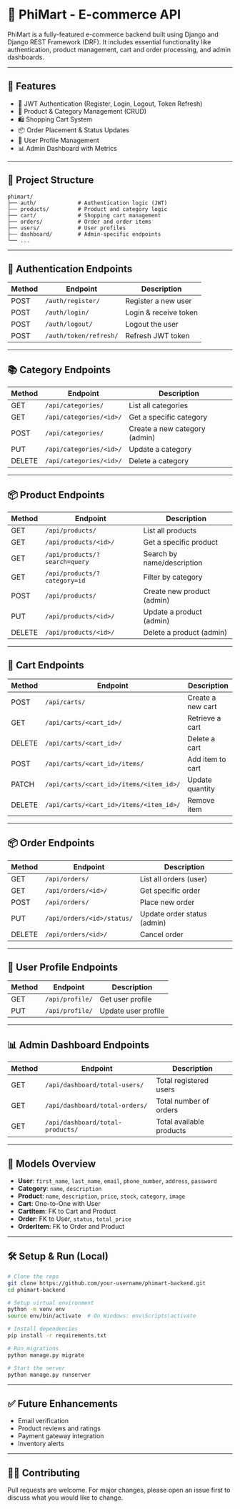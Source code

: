 # 🛒 PhiMart - E-commerce API

PhiMart is a fully-featured e-commerce backend built using Django and Django REST Framework (DRF). It includes essential functionality like authentication, product management, cart and order processing, and admin dashboards.

---

## 🚀 Features

- 🔐 JWT Authentication (Register, Login, Logout, Token Refresh)
- 🧾 Product & Category Management (CRUD)
- 🛍️ Shopping Cart System
- 📦 Order Placement & Status Updates
- 👤 User Profile Management
- 📊 Admin Dashboard with Metrics

---

## 📁 Project Structure

```
phimart/
├── auth/             # Authentication logic (JWT)
├── products/         # Product and category logic
├── cart/             # Shopping cart management
├── orders/           # Order and order items
├── users/            # User profiles
├── dashboard/        # Admin-specific endpoints
└── ...
```

---

## 🔐 Authentication Endpoints

| Method | Endpoint                  | Description               |
|--------|---------------------------|---------------------------|
| POST   | `/auth/register/`         | Register a new user       |
| POST   | `/auth/login/`            | Login & receive token     |
| POST   | `/auth/logout/`           | Logout the user           |
| POST   | `/auth/token/refresh/`    | Refresh JWT token         |

---

## 📚 Category Endpoints

| Method | Endpoint                  | Description                  |
|--------|---------------------------|------------------------------|
| GET    | `/api/categories/`        | List all categories          |
| GET    | `/api/categories/<id>/`   | Get a specific category      |
| POST   | `/api/categories/`        | Create a new category (admin)|
| PUT    | `/api/categories/<id>/`   | Update a category            |
| DELETE | `/api/categories/<id>/`   | Delete a category            |

---

## 📦 Product Endpoints

| Method | Endpoint                            | Description                       |
|--------|-------------------------------------|-----------------------------------|
| GET    | `/api/products/`                    | List all products                 |
| GET    | `/api/products/<id>/`               | Get a specific product            |
| GET    | `/api/products/?search=query`       | Search by name/description        |
| GET    | `/api/products/?category=id`        | Filter by category                |
| POST   | `/api/products/`                    | Create new product (admin)        |
| PUT    | `/api/products/<id>/`               | Update a product (admin)          |
| DELETE | `/api/products/<id>/`               | Delete a product (admin)          |

---

## 🛒 Cart Endpoints

| Method | Endpoint                                       | Description              |
|--------|------------------------------------------------|--------------------------|
| POST   | `/api/carts/`                                  | Create a new cart        |
| GET    | `/api/carts/<cart_id>/`                        | Retrieve a cart          |
| DELETE | `/api/carts/<cart_id>/`                        | Delete a cart            |
| POST   | `/api/carts/<cart_id>/items/`                  | Add item to cart         |
| PATCH  | `/api/carts/<cart_id>/items/<item_id>/`        | Update quantity          |
| DELETE | `/api/carts/<cart_id>/items/<item_id>/`        | Remove item              |

---

## 📦 Order Endpoints

| Method | Endpoint                        | Description                     |
|--------|----------------------------------|---------------------------------|
| GET    | `/api/orders/`                  | List all orders (user)         |
| GET    | `/api/orders/<id>/`             | Get specific order             |
| POST   | `/api/orders/`                  | Place new order                |
| PUT    | `/api/orders/<id>/status/`      | Update order status (admin)    |
| DELETE | `/api/orders/<id>/`             | Cancel order                   |

---

## 👤 User Profile Endpoints

| Method | Endpoint         | Description                |
|--------|------------------|----------------------------|
| GET    | `/api/profile/`  | Get user profile           |
| PUT    | `/api/profile/`  | Update user profile        |

---

## 📊 Admin Dashboard Endpoints

| Method | Endpoint                          | Description                      |
|--------|-----------------------------------|----------------------------------|
| GET    | `/api/dashboard/total-users/`     | Total registered users           |
| GET    | `/api/dashboard/total-orders/`    | Total number of orders           |
| GET    | `/api/dashboard/total-products/`  | Total available products         |

---

## 🧱 Models Overview

- **User**: `first_name`, `last_name`, `email`, `phone_number`, `address`, `password`
- **Category**: `name`, `description`
- **Product**: `name`, `description`, `price`, `stock`, `category`, `image`
- **Cart**: One-to-One with User
- **CartItem**: FK to Cart and Product
- **Order**: FK to User, `status`, `total_price`
- **OrderItem**: FK to Order and Product

---

## 🛠 Setup & Run (Local)

```bash
# Clone the repo
git clone https://github.com/your-username/phimart-backend.git
cd phimart-backend

# Setup virtual environment
python -m venv env
source env/bin/activate  # On Windows: env\Scripts\activate

# Install dependencies
pip install -r requirements.txt

# Run migrations
python manage.py migrate

# Start the server
python manage.py runserver
```

---

## ✅ Future Enhancements

- Email verification
- Product reviews and ratings
- Payment gateway integration
- Inventory alerts

---

## 🧑‍💻 Contributing

Pull requests are welcome. For major changes, please open an issue first to discuss what you would like to change.
